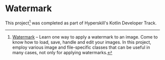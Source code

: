 # Watermark
This project[^watermark] was completed as part of Hyperskill's Kotlin Developer Track.

[^watermark]:
    [Watermark][link] – Learn one way to apply a watermark to an image. Come to know how to load, save, handle and edit your images. In this project,
    employ various image and file-specific classes that can be useful in many cases, not only for applying watermarks.

[link]: https://hyperskill.org/projects/222

